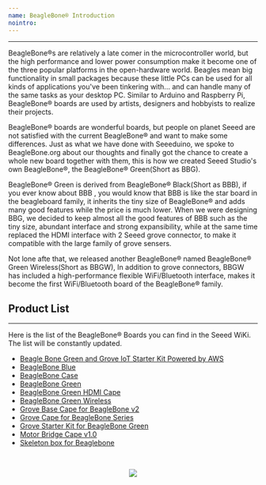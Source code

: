 ```yaml
---
name: BeagleBone® Introduction
nointro:
---
```


---
BeagleBone®s are relatively a late comer in the microcontroller world, but the high performance and lower power consumption make it become one of the three popular platforms in the open-hardware world. Beagles mean big functionality in small packages because these little PCs can be used for all kinds of applications you've been tinkering with... and can handle many of the same tasks as your desktop PC. Similar to Arduino and Raspberry Pi, BeagleBone® boards are used by artists, designers and hobbyists to realize their projects.

BeagleBone® boards are wonderful boards, but people on planet Seeed are not satisfied with the current BeagleBone® and want to make some differences. Just as what we have done with Seeeduino, we spoke to BeagleBone.org about our thoughts and finally got the chance to create a whole new board together with them, this is how we created Seeed Studio's own BeagleBone®, the BeagleBone® Green(Short as BBG).

BeagleBone® Green is derived from BeagleBone® Black(Short as BBB), if you ever know about BBB , you would know that BBB is like the star board in the beagleboard family, it inherits the tiny size of BeagleBone® and adds many good features while the price is much lower. When we were designing BBG, we decided to keep almost all the good features of BBB such as the tiny size, abundant interface and strong expansibility, while at the same time replaced the HDMI interface with 2 Seeed grove connector, to make it compatible with the large family of grove sensers.

Not lone afte that, we released another BeagleBone® named BeagleBone® Green Wireless(Short as BBGW), In addition to grove connectors, BBGW has included a high-performance flexible WiFi/Bluetooth interface, makes it become the first WiFi/Bluetooth board of the BeagleBone® family.


## Product  List
---
Here is the list of the BeagleBone® Boards you can find in the Seeed WiKi. The list will be constantly updated.

- [Beagle Bone Green and Grove IoT Starter Kit Powered by AWS](http://wiki.seeedstudio.com/Beagle_Bone_Green_and_Grove_IoT_Starter_Kit_Powered_by_AWS/)
- [BeagleBone Blue](http://wiki.seeedstudio.com/BeagleBone_Blue/)
- [BeagleBone Case](http://wiki.seeedstudio.com/Beaglebone_Case/)
- [BeagleBone Green](http://wiki.seeedstudio.com/BeagleBone_Green/)
- [BeagleBone Green HDMI Cape](http://wiki.seeedstudio.com/BeagleBone_Green_HDMI_Cape/)
- [BeagleBone Green Wireless](http://wiki.seeedstudio.com/BeagleBone_Green_Wireless/)
- [Grove Base Cape for BeagleBone v2](http://wiki.seeedstudio.com/Grove_Base_Cape_for_BeagleBone_v2/)
- [Grove Cape for BeagleBone Series](http://wiki.seeedstudio.com/Grove_Cape_for_BeagleBone_Series/)
- [Grove Starter Kit for BeagleBone Green](http://wiki.seeedstudio.com/Grove_Starter_Kit_for_BeagleBone_Green/)
- [Motor Bridge Cape v1.0](http://wiki.seeedstudio.com/Motor_Bridge_Cape_v1.0/)
- [Skeleton box for Beaglebone](http://wiki.seeedstudio.com/Skeleton_box_for_Beaglebone/)

<br /><p style="text-align:center"><a href="https://www.seeedstudio.com/act-4.html?utm_source=wiki&utm_medium=wikibanner&utm_campaign=newproducts" target="_blank"><img src="https://files.seeedstudio.com/wiki/Wiki_Banner/new_product.jpg" /></a></p>
